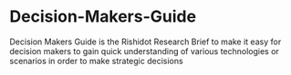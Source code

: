 # Decision-Makers-Guide
Decision Makers Guide is the Rishidot Research Brief to make it easy for decision makers to gain quick understanding of various technologies or scenarios in order to make strategic decisions
